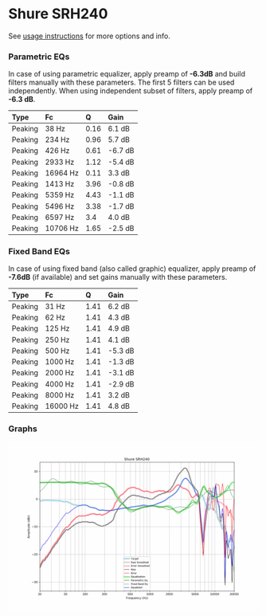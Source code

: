 # Shure SRH240
See [usage instructions](https://github.com/jaakkopasanen/AutoEq#usage) for more options and info.

### Parametric EQs
In case of using parametric equalizer, apply preamp of **-6.3dB** and build filters manually
with these parameters. The first 5 filters can be used independently.
When using independent subset of filters, apply preamp of **-6.3 dB**.

| Type    | Fc       |    Q | Gain    |
|:--------|:---------|:-----|:--------|
| Peaking | 38 Hz    | 0.16 | 6.1 dB  |
| Peaking | 234 Hz   | 0.96 | 5.7 dB  |
| Peaking | 426 Hz   | 0.61 | -6.7 dB |
| Peaking | 2933 Hz  | 1.12 | -5.4 dB |
| Peaking | 16964 Hz | 0.11 | 3.3 dB  |
| Peaking | 1413 Hz  | 3.96 | -0.8 dB |
| Peaking | 5359 Hz  | 4.43 | -1.1 dB |
| Peaking | 5496 Hz  | 3.38 | -1.7 dB |
| Peaking | 6597 Hz  | 3.4  | 4.0 dB  |
| Peaking | 10706 Hz | 1.65 | -2.5 dB |

### Fixed Band EQs
In case of using fixed band (also called graphic) equalizer, apply preamp of **-7.6dB**
(if available) and set gains manually with these parameters.

| Type    | Fc       |    Q | Gain    |
|:--------|:---------|:-----|:--------|
| Peaking | 31 Hz    | 1.41 | 6.2 dB  |
| Peaking | 62 Hz    | 1.41 | 4.3 dB  |
| Peaking | 125 Hz   | 1.41 | 4.9 dB  |
| Peaking | 250 Hz   | 1.41 | 4.1 dB  |
| Peaking | 500 Hz   | 1.41 | -5.3 dB |
| Peaking | 1000 Hz  | 1.41 | -1.3 dB |
| Peaking | 2000 Hz  | 1.41 | -3.1 dB |
| Peaking | 4000 Hz  | 1.41 | -2.9 dB |
| Peaking | 8000 Hz  | 1.41 | 3.2 dB  |
| Peaking | 16000 Hz | 1.41 | 4.8 dB  |

### Graphs
![](./Shure%20SRH240.png)